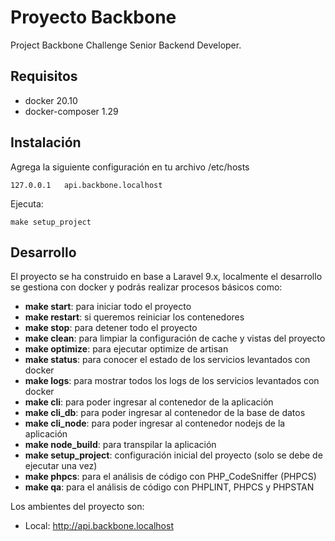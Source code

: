 # Proyecto Backbone

Project Backbone Challenge Senior Backend Developer.

## Requisitos

* docker 20.10
* docker-composer 1.29 


## Instalación

Agrega la siguiente configuración en tu archivo /etc/hosts
    
    127.0.0.1   api.backbone.localhost

Ejecuta:

    make setup_project

## Desarrollo

El proyecto se ha construido en base a Laravel 9.x, localmente el desarrollo se gestiona con docker y podrás realizar procesos básicos como:

- **make start**: para iniciar todo el proyecto
- **make restart**: si queremos reiniciar los contenedores
- **make stop**: para detener todo el proyecto
- **make clean**: para limpiar la configuración de cache y vistas del proyecto
- **make optimize**: para ejecutar optimize de artisan
- **make status**: para conocer el estado de los servicios levantados con docker
- **make logs**: para mostrar todos los logs de los servicios levantados con docker
- **make cli**: para poder ingresar al contenedor de la aplicación
- **make cli_db**: para poder ingresar al contenedor de la base de datos
- **make cli_node**: para poder ingresar al contenedor nodejs de la aplicación
- **make node_build**: para transpilar la aplicación 
- **make setup_project**: configuración inicial del proyecto (solo se debe de ejecutar una vez)
- **make phpcs**: para el análisis de código con PHP_CodeSniffer (PHPCS)
- **make qa**: para el análisis de código con PHPLINT, PHPCS y PHPSTAN

Los ambientes del proyecto son:

- Local: http://api.backbone.localhost

